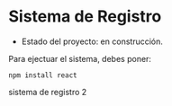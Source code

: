 <h1> Sistema de Registro</h1>

- Estado del proyecto: en construcción.

Para ejectuar el sistema, debes poner:

```npm install react```

sistema de registro 2

